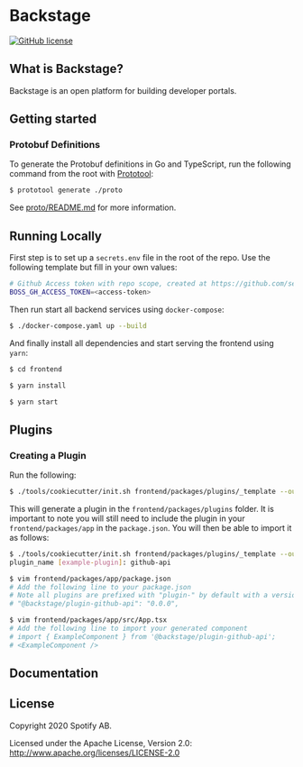 # Backstage

[![GitHub license](https://img.shields.io/github/license/spotify/backstage.svg)](./LICENSE)

## What is Backstage?

Backstage is an open platform for building developer portals.

## Getting started

### Protobuf Definitions

To generate the Protobuf definitions in Go and TypeScript, run the following command from the root with [Prototool](https://github.com/uber/prototool):

```bash
$ prototool generate ./proto
```

See [proto/README.md](proto/README.md) for more information.

## Running Locally

First step is to set up a `secrets.env` file in the root of the repo. Use the following template but fill in your own values:

```bash
# Github Access token with repo scope, created at https://github.com/settings/tokens
BOSS_GH_ACCESS_TOKEN=<access-token>
```

Then run start all backend services using `docker-compose`:

```bash
$ ./docker-compose.yaml up --build
```

And finally install all dependencies and start serving the frontend using `yarn`:

```bash
$ cd frontend

$ yarn install

$ yarn start
```

## Plugins

### Creating a Plugin

Run the following:

```bash
$ ./tools/cookiecutter/init.sh frontend/packages/plugins/_template --output-dir frontend/packages/plugins
```

This will generate a plugin in the `frontend/packages/plugins` folder. It is important to note you will still need to include the plugin in your `frontend/packages/app` in the `package.json`. You will then be able to import it as follows:

```bash
$ ./tools/cookiecutter/init.sh frontend/packages/plugins/_template --output-dir frontend/packages/plugins
plugin_name [example-plugin]: github-api

$ vim frontend/packages/app/package.json
# Add the following line to your package.json
# Note all plugins are prefixed with "plugin-" by default with a version number of "0.0.0"
# "@backstage/plugin-github-api": "0.0.0",

$ vim frontend/packages/app/src/App.tsx
# Add the following line to import your generated component
# import { ExampleComponent } from '@backstage/plugin-github-api';
# <ExampleComponent />
```

## Documentation

## License

Copyright 2020 Spotify AB.

Licensed under the Apache License, Version 2.0: http://www.apache.org/licenses/LICENSE-2.0
